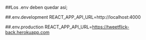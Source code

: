 ##Los .env deben quedar así;

##.env.development
REACT_APP_API_URL=http://localhost:4000

##.env.production
REACT_APP_API_URL=https://tweetflick-back.herokuapp.com

